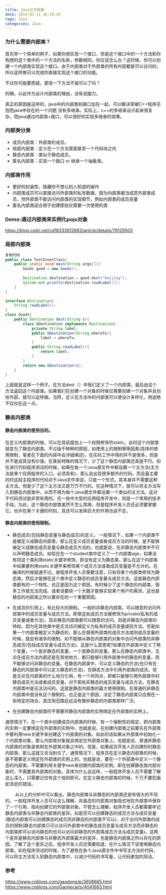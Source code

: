 ```yaml
---
title: Java之内部类
date: 2019-03-11 16:19:29
tags: Java
categories: Java
---
```


### 为什么需要内部类？

首先举一个简单的例子，如果你想实现一个接口，但是这个接口中的一个方法和你构想的这个类中的一个方法的名称，参数相同，你应该怎么办？这时候，你可以创建一个内部类实现这个接口。由于内部类对于外部类的所有内容都是可以访问的，所以这样做可以完成你直接实现这个接口的功能。

不过你可能要质疑，更改一下方法不就可以了吗？

的确，以此作为设计内部类的理由，没有说服力。

真正的原因是这样的，java中的内部类和接口加在一起，可以解决常被C++程序员抱怨java中存在的一个问题 没有多继承。实际上，c++的多继承设计起来很复杂，而java通过内部类+接口，可以很好的实现多继承的效果。

### 内部类分类
* 成员内部类：外部类的成员。
* 局部内部类：定义在一个方法里面甚至一个代码块之内
* 静态内部类：类似于静态成员。
* 匿名内部类：实现一个接口 or 继承一个抽象类。


### 内部类作用

* 更好的封装性，隐藏你不想让别人知道的操作
* 内部类成员可以直接访问外部类的私有数据，因为内部类被当成其外部类成员，但外部类不能访问内部类的实现细节，例如内部类的成员变量
* 匿名内部类适合用于创建那些仅需要一次使用的类


### Demo:通过内部类来实例化pojo对象
<https://blog.csdn.net/cd18333612683/article/details/79129503>

### 局部内部类
```java
复制代码
public class TestInnerClass{
    public static void main(String args[]){
        Goods good = new Goods();
        
        Destination destination = good.dest("beijing");
        System.out.println(destination.readLabel());
    }
}

interface Destination{
    String readLabel();
}
class Goods{
    public Destination dest(String s){
        class GDestination implements Destination{
            private String label;
            public GDestination(String whereTo){
                label = whereTo;
            }
            public String readLabel(){
                return label;
            }
        }
        return new GDestination(s);
    }
}
```
上面就是这样一个例子。在方法dest（）中我们定义了一个内部类，最后由这个方法返回这个内部类。如果我们在创建一个对象的时候仅需要创建一个对象并且创给外部，就可以这样做。当然，定义在方法中的内部类可以使设计多样化，用途绝不仅仅在这一点。

### 静态内部类
#### 静态内部类的使用目的。 

在定义内部类的时候，可以在其前面加上一个权限修饰符static。此时这个内部类就变为了静态内部类。不过由于种种的原因，如使用上的限制等等因素(具体的使用限制，笔者在下面的内容中会详细阐述)，在实际工作中用的并不是很多。但是并不是说其没有价值。在某些特殊的情况下，少了这个静态内部类还真是不行。如在进行代码程序测试的时候，如果在每一个Java源文件中都设置一个主方法(主方法是某个应用程序的入口，必须具有)，那么会出现很多额外的代码。而且最主要的时这段主程序的代码对于Java文件来说，只是一个形式，其本身并不需要这种主方法。但是少了这个主方法又是万万不行的。在这种情况下，就可以将主方法写入到静态内部类中，从而不用为每个Java源文件都设置一个类似的主方法。这对于代码测试是非常有用的。在一些中大型的应用程序开发中，则是一个常用的技术手段。为此，这个静态内部类虽然不怎么常用，但是程序开发人员还必须要掌握它。也许在某个关键的时刻，其还可以发挥巨大的作用也说不定。 

#### 静态内部类的使用限制。 

* 静态成员(包括静态变量与静态成员)的定义。
一般情况下，如果一个内部类不是被定义成静态内部类，那么在定义成员变量或者成员方法的时候，是不能够被定义成静态成员变量与静态成员方法的。也就是说，在非静态内部类中不可以声明静态成员。如现在在一个student类中定义了一个内部类age，如果没有将这个类利用static关键字修饰，即没有定义为静态类，那么在这个内部类中如果要利用static关键字来修饰某个成员方法或者成员变量是不允许的。在编译的时候就通不过。故程序开发人员需要注意，只有将某个内部类修饰为静态类，然后才能够在这个类中定义静态的成员变量与成员方法。这是静态内部类都有的一个特性。也正是因为这个原因，有时候少了这个静态的内部类，很多工作就无法完成。或者说要绕一个大圈才能够实现某个用户的需求。这也是静态的内部类之所以要存在的一个重要原因。 

* 在成员的引用上，有比较大的限制。
一般的非静态内部类，可以随意的访问外部类中的成员变量与成员方法。即使这些成员方法被修饰为private(私有的成员变量或者方法)，其非静态内部类都可以随意的访问。则是非静态内部类的特权。因为在其他类中是无法访问被定义为私有的成员变量或则方法。但是如果一个内部类被定义为静态的，那么在银用外部类的成员方法或则成员变量的时候，就会有诸多的限制。如不能够从静态内部类的对象中访问外部类的非静态成员(包括成员变量与成员方法)。这是什么意思呢?如果在外部类中定义了两个变量，一个是非静态的变量，一个是静态的变量。那么在静态内部类中，无论在成员方法内部还是在其他地方，都只能够引用外部类中的静态的变量，而不能够访问非静态的变量。在静态内部类中，可以定义静态的方法(也只有在静态的内部类中可以定义静态的方法)，在静态方法中引用外部类的成员。但是无论在内部类的什么地方引用，有一个共同点，即都只能够引用外部类中的静态成员方法或者成员变量。对于那些非静态的成员变量与成员方法，在静态内部类中是无法访问的。这就是静态内部类的最大使用限制。在普通的非静态内部类中是没有这个限制的。也正是这个原因，决定了静态内部类只应用在一些特定的场合。其应用范围远远没有像非静态的内部类那样广泛。 

* 在创建静态内部类时不需要将静态内部类的实例绑定在外部类的实例上。 

通常情况下，在一个类中创建成员内部类的时候，有一个强制性的规定，即内部类的实例一定要绑定在外部类的实例中。也就是说，在创建内部类之前要先在外部类中要利用new关键字来创建这个内部类的对象。如此的话如果从外部类中初始化一个内部类对象，那么内部类对象就会绑定在外部类对象上。也就是说，普通非静态内部类的对象是依附在外部类对象之中的。但是，如果成员开发人员创建的时静态内部类，那么这就又另当别论了。通常情况下，程序员在定义静态内部类的时候，是不需要定义绑定在外部类的实例上的。也就是说，要在一个外部类中定义一个静态的内部类，不需要利用关键字new来创建内部类的实例。即在创建静态类内部对象时，不需要其外部类的对象。具体为什么会这样，一般程序开发人员不需要了解这么深入，只需要记住有这个规则即可。在定义静态内部类的时候，千万不要犯画蛇添足的错误。 

　　
从以上的分析中可以看出，静态内部类与非静态的内部类还是有很大的不同的。一般程序开发人员可以这么理解，非晶态的内部类对象隐式地在外部类中保存了一个引用，指向创建它的外部类对象。不管怎么理解，程序开发人员都需要牢记静态内部类与非静态内部类的差异。如是否可以创建静态的成员方法与成员变量(静态内部类可以创建静态的成员而非静态的内部类不可以)、对于访问外部类的成员的限制(静态内部类只可以访问外部类中的静态成员变量与成员方法而非静态的内部类即可以访问静态的也可以访问非静态的外部类成员方法与成员变量)。这两个差异是静态内部类与非静态外部类最大的差异，也是静态内部类之所以存在的原因。了解了这个差异之后，程序开发人员还需要知道，在什么情况下该使用静态内部类。如在程序测试的时候，为了避免在各个Java源文件中书写主方法的代码，可以将主方法写入到静态内部类中，以减少代码的书写量，让代码更加的简洁。 


### 参考
<https://www.cnblogs.com/gaodong/p/3608665.html>
<https://www.cnblogs.com/Gaojiecai/p/4041663.html>
